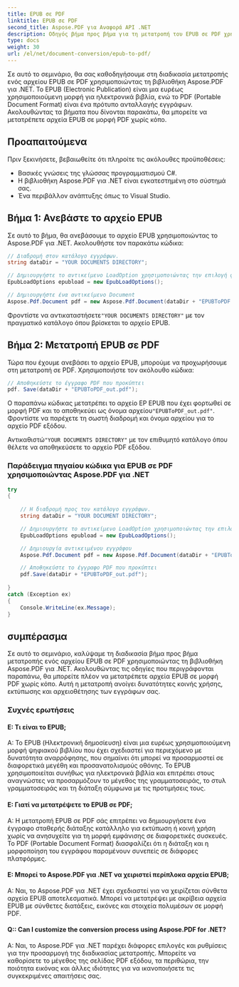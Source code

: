 ```yaml
---
title: EPUB σε PDF
linktitle: EPUB σε PDF
second_title: Aspose.PDF για Αναφορά API .NET
description: Οδηγός βήμα προς βήμα για τη μετατροπή του EPUB σε PDF χρησιμοποιώντας το Aspose.PDF για .NET.
type: docs
weight: 30
url: /el/net/document-conversion/epub-to-pdf/
---
```

Σε αυτό το σεμινάριο, θα σας καθοδηγήσουμε στη διαδικασία μετατροπής ενός αρχείου EPUB σε PDF χρησιμοποιώντας τη βιβλιοθήκη Aspose.PDF για .NET. Το EPUB (Electronic Publication) είναι μια ευρέως χρησιμοποιούμενη μορφή για ηλεκτρονικά βιβλία, ενώ το PDF (Portable Document Format) είναι ένα πρότυπο ανταλλαγής εγγράφων. Ακολουθώντας τα βήματα που δίνονται παρακάτω, θα μπορείτε να μετατρέπετε αρχεία EPUB σε μορφή PDF χωρίς κόπο.

## Προαπαιτούμενα
Πριν ξεκινήσετε, βεβαιωθείτε ότι πληροίτε τις ακόλουθες προϋποθέσεις:

- Βασικές γνώσεις της γλώσσας προγραμματισμού C#.
- Η βιβλιοθήκη Aspose.PDF για .NET είναι εγκατεστημένη στο σύστημά σας.
- Ένα περιβάλλον ανάπτυξης όπως το Visual Studio.

## Βήμα 1: Ανεβάστε το αρχείο EPUB
Σε αυτό το βήμα, θα ανεβάσουμε το αρχείο EPUB χρησιμοποιώντας το Aspose.PDF για .NET. Ακολουθήστε τον παρακάτω κώδικα:

```csharp
// Διαδρομή στον κατάλογο εγγράφων.
string dataDir = "YOUR DOCUMENTS DIRECTORY";

// Δημιουργήστε το αντικείμενο LoadOption χρησιμοποιώντας την επιλογή φόρτωσης EPUB
EpubLoadOptions epubload = new EpubLoadOptions();

// Δημιουργήστε ένα αντικείμενο Document
Aspose.Pdf.Document pdf = new Aspose.Pdf.Document(dataDir + "EPUBToPDF.epub", epubload);
```

 Φροντίστε να αντικαταστήσετε`"YOUR DOCUMENTS DIRECTORY"` με τον πραγματικό κατάλογο όπου βρίσκεται το αρχείο EPUB.

## Βήμα 2: Μετατροπή EPUB σε PDF
Τώρα που έχουμε ανεβάσει το αρχείο EPUB, μπορούμε να προχωρήσουμε στη μετατροπή σε PDF. Χρησιμοποιήστε τον ακόλουθο κώδικα:

```csharp
// Αποθηκεύστε το έγγραφο PDF που προκύπτει
pdf. Save(dataDir + "EPUBToPDF_out.pdf");
```

 Ο παραπάνω κώδικας μετατρέπει το αρχείο EP EPUB που έχει φορτωθεί σε μορφή PDF και το αποθηκεύει ως όνομα αρχείου`"EPUBToPDF_out.pdf"`. Φροντίστε να παρέχετε τη σωστή διαδρομή και όνομα αρχείου για το αρχείο PDF εξόδου.


 Αντικαθιστώ`"YOUR DOCUMENTS DIRECTORY"` με τον επιθυμητό κατάλογο όπου θέλετε να αποθηκεύσετε το αρχείο PDF εξόδου.

### Παράδειγμα πηγαίου κώδικα για EPUB σε PDF χρησιμοποιώντας Aspose.PDF για .NET

```csharp
try
{
	
	// Η διαδρομή προς τον κατάλογο εγγράφων.
	string dataDir = "YOUR DOCUMENT DIRECTORY";

	// Δημιουργήστε το αντικείμενο LoadOption χρησιμοποιώντας την επιλογή φόρτωσης EPUB
	EpubLoadOptions epubload = new EpubLoadOptions();

	// Δημιουργία αντικειμένου εγγράφου
	Aspose.Pdf.Document pdf = new Aspose.Pdf.Document(dataDir + "EPUBToPDF.epub", epubload);

	// Αποθηκεύστε το έγγραφο PDF που προκύπτει
	pdf.Save(dataDir + "EPUBToPDF_out.pdf");
	
}
catch (Exception ex)
{
	Console.WriteLine(ex.Message);
}

```

## συμπέρασμα
Σε αυτό το σεμινάριο, καλύψαμε τη διαδικασία βήμα προς βήμα μετατροπής ενός αρχείου EPUB σε PDF χρησιμοποιώντας τη βιβλιοθήκη Aspose.PDF για .NET. Ακολουθώντας τις οδηγίες που περιγράφονται παραπάνω, θα μπορείτε πλέον να μετατρέπετε αρχεία EPUB σε μορφή PDF χωρίς κόπο. Αυτή η μετατροπή ανοίγει δυνατότητες κοινής χρήσης, εκτύπωσης και αρχειοθέτησης των εγγράφων σας.

### Συχνές ερωτήσεις

#### Ε: Τι είναι το EPUB;

Α: Το EPUB (Ηλεκτρονική δημοσίευση) είναι μια ευρέως χρησιμοποιούμενη μορφή ψηφιακού βιβλίου που έχει σχεδιαστεί για περιεχόμενο με δυνατότητα αναρρόφησης, που σημαίνει ότι μπορεί να προσαρμοστεί σε διαφορετικά μεγέθη και προσανατολισμούς οθόνης. Το EPUB χρησιμοποιείται συνήθως για ηλεκτρονικά βιβλία και επιτρέπει στους αναγνώστες να προσαρμόζουν το μέγεθος της γραμματοσειράς, το στυλ γραμματοσειράς και τη διάταξη σύμφωνα με τις προτιμήσεις τους.

#### Ε: Γιατί να μετατρέψετε το EPUB σε PDF;

Α: Η μετατροπή EPUB σε PDF σάς επιτρέπει να δημιουργήσετε ένα έγγραφο σταθερής διάταξης κατάλληλο για εκτύπωση ή κοινή χρήση χωρίς να ανησυχείτε για τη μορφή εμφάνισης σε διαφορετικές συσκευές. Το PDF (Portable Document Format) διασφαλίζει ότι η διάταξη και η μορφοποίηση του εγγράφου παραμένουν συνεπείς σε διάφορες πλατφόρμες.

#### Ε: Μπορεί το Aspose.PDF για .NET να χειριστεί περίπλοκα αρχεία EPUB;

Α: Ναι, το Aspose.PDF για .NET έχει σχεδιαστεί για να χειρίζεται σύνθετα αρχεία EPUB αποτελεσματικά. Μπορεί να μετατρέψει με ακρίβεια αρχεία EPUB με σύνθετες διατάξεις, εικόνες και στοιχεία πολυμέσων σε μορφή PDF.

#### Q:: Can I customize the conversion process using Aspose.PDF for .NET?

Α: Ναι, το Aspose.PDF για .NET παρέχει διάφορες επιλογές και ρυθμίσεις για την προσαρμογή της διαδικασίας μετατροπής. Μπορείτε να καθορίσετε το μέγεθος της σελίδας PDF εξόδου, τα περιθώρια, την ποιότητα εικόνας και άλλες ιδιότητες για να ικανοποιήσετε τις συγκεκριμένες απαιτήσεις σας.
